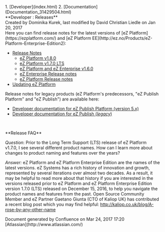 <div id="page">
<div id="main" class="aui-page-panel">
<div id="main-header">
<div id="breadcrumb-section">
1.  [Developer](index.html)
2.  [Documentation](Documentation_31429504.html)

</div>
**Developer : Releases**

</div>
<div id="content" class="view">
<div class="page-metadata">
Created by Dominika Kurek, last modified by David Christian Liedle on Jan 20, 2017

</div>
<div id="main-content" class="wiki-content group">
<div class="contentLayout2">
<div class="columnLayout two-right-sidebar"
data-layout="two-right-sidebar">
<div class="cell normal" data-type="normal">
<div class="innerCell">
Here you can find release notes for the latest versions of [eZ Platform](https://ezplatform.com/) and [eZ Platform EE](http://ez.no/Products/eZ-Platform-Enterprise-Edition2):

-   [Release Notes](Release-Notes_32867905.html)
    -   [eZ Platform v1.8.0](eZ-Platform-v1.8.0_33555269.html)
    -   [eZ Platform v1.7.0 LTS](eZ-Platform-v1.7.0-LTS_32868941.html)
    -   [eZ Platform and eZ Enterprise v1.6.0](eZ-Platform-and-eZ-Enterprise-v1.6.0_32867909.html)
    -   [eZ Enterprise Release notes](eZ-Enterprise-Release-notes_31430108.html)
    -   [eZ Platform Release notes](eZ-Platform-Release-notes_31429935.html)
-   [Updating eZ Platform](Updating-eZ-Platform_31431770.html)

Release notes for legacy products (eZ Platform's predecessors, "eZ Publish Platform" and "eZ Publish") are available here:

-   [Developer documentation for eZ Publish Platform (version 5.x)](https://doc.ez.no/display/EZP/eZ+Publish+5.x+Developer+Documentation)
-   [Developer documentation for eZ Publish (*legacy*)](https://doc.ez.no/eZ-Publish/)

 

</div>
</div>
<div class="cell aside" data-type="aside">
<div class="innerCell">
**Release FAQ**

*Question*: Prior to the Long Term Support (LTS) release of eZ Platform v1.7.0, I see several different product names. How can I learn more about changes to product naming and features over the years?

*Answer:* eZ Platform and eZ Platform Enterprise Edition are the names of the latest versions. eZ Systems has a rich history of innovation and growth, represented by several iterations over almost two decades. As a result, it may be helpful to read more about that history if you are interested in the versions released prior to eZ Platform and eZ Platform Enterprise Edition version 1.7.0 (LTS) released on December 15, 2016, to help you navigate the product names and features from the past. Open Source Community Member and eZ Partner Gaetano Giunta (CTO of Kaliop UK) has contributed a recent blog post which you may find helpful: <http://kaliop.co.uk/blog/A-rose-by-any-other-name>

</div>
</div>
</div>
</div>
</div>
</div>
</div>
<div id="footer" role="contentinfo">
<div class="section footer-body">
Document generated by Confluence on Mar 24, 2017 17:20

<div id="footer-logo">
[Atlassian](http://www.atlassian.com/)

</div>
</div>
</div>
</div>

